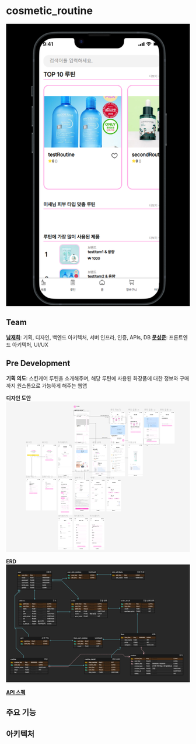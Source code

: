 # cosmetic_routine

![example](/images/example.png)

## Team  

[**남재희**](https://www.github.com/jaenam615): 기획, 디자인, 백엔드 아키텍처, 서버 인프라, 인증, APIs, DB 
[**문성준**](https://www.github.com/camelisthebestconvention): 프론트엔드 아키텍처, UI/UX    

## Pre Development  

**기획 의도**: 스킨케어 루틴을 소개해주며, 해당 루틴에 사용된 화장품에 대한 정보와 구매까지 원스톱으로 가능하게 해주는 웹앱  

**디자인 도안**  
![Figma](/images/figma.png)

**ERD**  
![erd](/images/erd.png)  

[**API 스펙**](https://github.com/jaenam615/cosmetic_routine/blob/main/corou-backend/api-spec.md)

## 주요 기능  

## 아키텍처  

